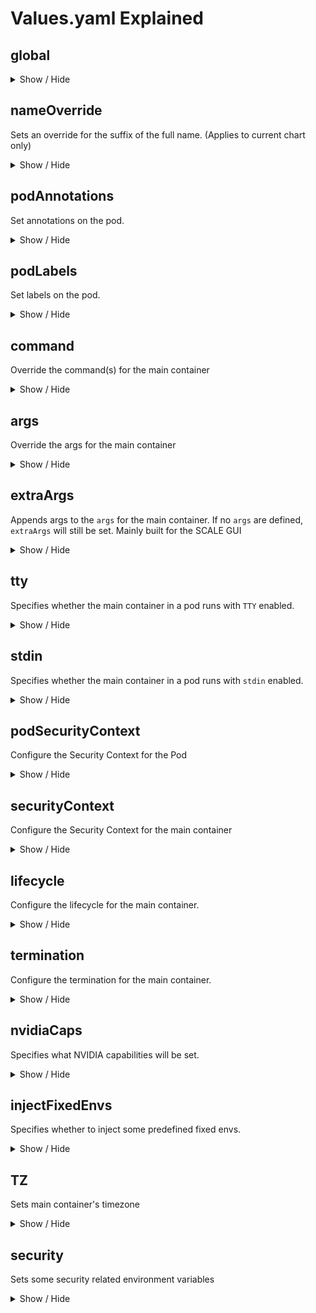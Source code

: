 # Values.yaml Explained

## global

<details>
<summary>Show / Hide</summary>
Available options:

```yaml
global:
  nameOverride: ""
  annotations: {}
  labels: {}
```

### nameOverride

<details>
<summary>Show / Hide</summary>

Sets an override for the suffix of the full name.
(Applies to current chart and all sub-charts)

- Type: `string`
- Default: `""`
- Helm template: ❌

Examples: Values.yaml

```yaml
global:
  nameOverride: something
```

Appends `something` to:

- Deployment
  - metadata.name
  - spec.template.spec.containers[0].name

Sets `something` to:

- Deployment
  - metadata.app
  - metadata.app.kubernetes.io/name
  - spec.selector.matchLabels.app
  - spec.selector.matchLabels.app.kubernetes.io/name
  - spec.template.metadata.annotations.app
  - spec.template.metadata.annotations.app
  - spec.template.metadata.labels.app.kubernetes.io/name
  - spec.template.metadata.labels.app.kubernetes.io/name

</details>

### annotations

<details>
<summary>Show / Hide</summary>

Sets additional global annotations.

- Type: `dict`
- Default: `{}`
- Helm Template: ✅
  - On values only

Examples: Values.yaml

```yaml
global:
  annotations:
    key1: value
    key2: "{{ .Values.some.key }}"
```

Sets all `key: value` pairs to:

- Deployment
  - metadata.annotations

</details>

### labels

<details>
<summary>Show / Hide</summary>

Set additional global labels. Helm templates can be used.

- Type: `dict`
- Default: `{}`
- Helm Template: ✅
  - On values only

Examples:

Values.yaml

```yaml
global:
  labels:
    key1: value
    key2: "{{ .Values.some.key }}"
```

Sets all `key: value` pairs to:

- Deployment
  - metadata.labels

</details>
</details> <!-- End of global -->

## nameOverride

Sets an override for the suffix of the full name.
(Applies to current chart only)

<details>
<summary>Show / Hide</summary>

- Type: `string`
- Default: `""`
- Helm template: ❌

Examples: Values.yaml

```yaml
nameOverride: something
```

Appends `something` to:

- Deployment
  - metadata.name
  - spec.template.spec.containers[0].name

Sets `something` to:

- Deployment
  - metadata.app
  - metadata.app.kubernetes.io/name
  - spec.selector.matchLabels.app
  - spec.selector.matchLabels.app.kubernetes.io/name
  - spec.template.metadata.annotations.app
  - spec.template.metadata.annotations.app
  - spec.template.metadata.labels.app.kubernetes.io/name
  - spec.template.metadata.labels.app.kubernetes.io/name

</details>

## podAnnotations

Set annotations on the pod.

<details>
<summary>Show / Hide</summary>

- Type: `dict`
- Default: `{}`
- Helm Template: ✅
  - On values only

Examples: Values.yaml

```yaml
podAnnotations:
  key1: value
  key2: "{{ .Values.some.key }}"
```

Sets all `key: value` pairs to:

- Deployment
  - spec.template.metadata.annotations

</details>

## podLabels

Set labels on the pod.

<details>
<summary>Show / Hide</summary>

- Type: `dict`
- Default: `{}`
- Helm Template: ✅
  - On values only

Examples: Values.yaml

```yaml
podLabels:
  key1: value
  key2: "{{ .Values.some.key }}"
```

Sets all `key: value` pairs to:

- Deployment
  - spec.template.metadata.labels

</details>

## command

Override the command(s) for the main container

<details>
<summary>Show / Hide</summary>

- Type: `string` or `list`
- Default: `[]`
- Helm Template: ✅

Examples: Values.yaml

```yaml
command: entrypoint.sh

command: "{{ .Values.some.key }}"

command:
  - /bin/sh
  - -c
  - |
    echo "something"

command:
  - "{{ .Values.shell.option }}"
  - -c
  - |
    echo {{ .Values.some.key | quote }}
```

Coverts command to a list and sets it to:

- Deployment
  - spec.template.spec.containers[0].command

</details>

## args

Override the args for the main container

<details>
<summary>Show / Hide</summary>

- Type: `string` or `list`
- Default: `[]`
- Helm Template: ✅

Examples: Values.yaml

```yaml
args: worker

args: "{{ .Values.some.key }}"

args:
  - --port
  - 8000

args:
  - --port
  - "{{ .Values.some.key }}"
```

Coverts args to a list and sets it to:

- Deployment
  - spec.template.spec.containers[0].args

</details>

## extraArgs

Appends args to the `args` for the main container.
If no `args` are defined, `extraArgs` will still be set.
Mainly built for the SCALE GUI

<details>
<summary>Show / Hide</summary>

- Type: `string` or `list`
- Default: `[]`
- Helm Template: ✅

Examples: Values.yaml

```yaml
extraArgs: something

extraArgs: "{{ .Values.some.key }}"

extraArgs:
  - --photosPath
  - /something

extraArgs:
  - --photosPath
  - "{{ .Values.some.key }}"
```

Coverts extraArgs to a list and appends it to:

- Deployment
  - spec.template.spec.containers[0].args

</details>

## tty

Specifies whether the main container in a pod runs with `TTY` enabled.

<details>
<summary>Show / Hide</summary>

[Kubernetes docs](https://kubernetes.io/docs/reference/kubernetes-api/workload-resources/pod-v1/#debugging)

- Type: `boolean`
- Default: `false`
- Helm Template: ❌

Examples: Values.yaml

```yaml
tty: true

tty: false
```

Sets tty to:

- Deployment
  - spec.template.spec.containers[0].tty

</details>

## stdin

Specifies whether the main container in a pod runs with `stdin` enabled.

<details>
<summary>Show / Hide</summary>

[Kubernetes docs](https://kubernetes.io/docs/reference/kubernetes-api/workload-resources/pod-v1/#debugging)

- Type: `boolean`
- Default: `false`
- Helm Template: ❌

Examples: Values.yaml

```yaml
stdin: true

stdin: false
```

Sets stdin to:

- Deployment
  - spec.template.spec.containers[0].stdin

</details>

## podSecurityContext

Configure the Security Context for the Pod

<details>
<summary>Show / Hide</summary>

Available options:

```yaml
podSecurityContext:
  runAsUser: 568
  runAsGroup: 568
  fsGroup: 568
  supplementalGroups: []
  fsGroupChangePolicy: OnRootMismatch
```

</details> <!-- End of podSecurityContext -->

## securityContext

Configure the Security Context for the main container

<details>
<summary>Show / Hide</summary>

Available options:

```yaml
securityContext:
  privileged: false
  readOnlyRootFilesystem: true
  allowPrivilegeEscalation: false
  runAsNonRoot: true
  capabilities:
    add: []
    drop: []
```

### privileged

Specifies privileged status on securityContext for the main container

<details>
<summary>Show / Hide</summary>

[Kubernetes docs](https://kubernetes.io/docs/reference/kubernetes-api/workload-resources/pod-v1/#security-context-1)

- Type: `boolean`
- Default: `false`
- Helm Template: ❌

Examples: Values.yaml

```yaml
securityContext:
  privileged: false

securityContext:
  privileged: true
```

Sets privileged on securityContext to:

- Deployment
  - spec.template.spec.containers[0].securityContext.privileged

</details>

### readOnlyRootFilesystem

Specifies readOnlyRootFilesystem status on securityContext for the main container

<details>
<summary>Show / Hide</summary>

[Kubernetes docs](https://kubernetes.io/docs/reference/kubernetes-api/workload-resources/pod-v1/#security-context-1)

- Type: `boolean`
- Default: `true`
- Helm Template: ❌

Examples: Values.yaml

```yaml
securityContext:
  readOnlyRootFilesystem: false

securityContext:
  readOnlyRootFilesystem: true
```

Sets readOnlyRootFilesystem on securityContext to:

- Deployment
  - spec.template.spec.containers[0].securityContext.readOnlyRootFilesystem

</details>

### allowPrivilegeEscalation

Specifies allowPrivilegeEscalation status on securityContext for the main container

<details>
<summary>Show / Hide</summary>

[Kubernetes docs](https://kubernetes.io/docs/reference/kubernetes-api/workload-resources/pod-v1/#security-context-1)

- Type: `boolean`
- Default: `false`
- Helm Template: ❌

Examples: Values.yaml

```yaml
securityContext:
  allowPrivilegeEscalation: false

securityContext:
  allowPrivilegeEscalation: true
```

Sets allowPrivilegeEscalation on securityContext to:

- Deployment
  - spec.template.spec.containers[0].securityContext.allowPrivilegeEscalation

</details>

### runAsNonRoot

Specifies runAsNonRoot status on securityContext for the main container

<details>
<summary>Show / Hide</summary>

[Kubernetes docs](https://kubernetes.io/docs/reference/kubernetes-api/workload-resources/pod-v1/#security-context-1)

- Type: `boolean`
- Default: `true`
- Helm Template: ❌

Examples: Values.yaml

```yaml
securityContext:
  runAsNonRoot: false

securityContext:
  runAsNonRoot: true
```

Sets runAsNonRoot on securityContext to:

- Deployment
  - spec.template.spec.containers[0].securityContext.runAsNonRoot

</details>

### capabilities

Specifies capabilities to add or drop on securityContext for the main container

<details>
<summary>Show / Hide</summary>

[Kubernetes docs](https://kubernetes.io/docs/reference/kubernetes-api/workload-resources/pod-v1/#security-context-1)

- Type: `boolean`
- Default:
  - add: `[]`
  - drop: `[]`
- Helm Template: ✅

Examples: Values.yaml

```yaml
  capabilities:
    add:
      - SYS_ADMIN
      - "{{ .Values.some.key }}"
    drop:
      - NET_RAW
      - "{{ .Values.some.key }}"
```

Sets capabilities to add or drop on securityContext to:

- Deployment
  - spec.template.spec.containers[0].securityContext.capabilities.add
  - spec.template.spec.containers[0].securityContext.capabilities.drop

</details>

</details> <!-- End of securityContext -->

## lifecycle

Configure the lifecycle for the main container.

<details>
<summary>Show / Hide</summary>

[Kubernetes docs](https://kubernetes.io/docs/reference/kubernetes-api/workload-resources/pod-v1/#lifecycle-1)

- Type: `dict`
- Default: `{}`
- Helm Template: ✅

Examples: Values.yaml

```yaml
lifecycle:
  postStart:
    command:
      - command1
      - "{{ .Values.some.key }}"
  preStop:
    command:
      - command1
      - "{{ .Values.some.key }}"

  postStart:
    command: some_command
  preStop:
    command: some_command
```

Sets lifecycle to:

- Deployment
  - spec.template.spec.containers[0].lifecycle.preStop
  - spec.template.spec.containers[0].lifecycle.postStart

</details>

## termination

Configure the termination for the main container.

<details>
<summary>Show / Hide</summary>
Available options:

```yaml
termination:
  messagePath: ""
  messagePolicy: ""
  gracePeriodSeconds: 10
```

### messagePath

Configure the path at which the file to which the main container's
termination message will be written

<details>
<summary>Show / Hide</summary>

[Kubernetes docs](https://kubernetes.io/docs/reference/kubernetes-api/workload-resources/pod-v1/#lifecycle-1)

- Type: `string`
- Default: `""`
- Helm Template: ✅

Examples: Values.yaml

```yaml
termination:
  messagePath: /some/path
```

Sets messagePath to:

- Deployment
  - spec.template.spec.containers[0].terminationMessagePath

</details>

### messagePolicy

Indicate how the main container's termination message should be populated.

<details>
<summary>Show / Hide</summary>

[Kubernetes docs](https://kubernetes.io/docs/reference/kubernetes-api/workload-resources/pod-v1/#lifecycle-1)

- Type: `string`
- Default: `""`
- Helm Template: ✅

Valid options:

- File
- FallbackToLogsOnError

Examples: Values.yaml

```yaml
termination:
  messagePolicy: File
```

Sets messagePolicy to:

- Deployment
  - spec.template.spec.containers[0].terminationMessagePolicy

</details>

### gracePeriodSeconds

Duration in seconds the pod needs to terminate gracefully

<details>
<summary>Show / Hide</summary>

[Kubernetes docs](https://kubernetes.io/docs/reference/kubernetes-api/workload-resources/pod-v1/#lifecycle)

- Type: `int`
- Default: `10`
- Helm Template: ❌

Examples: Values.yaml

```yaml
termination:
  gracePeriodSeconds: 10
```

Sets gracePeriodSeconds to:

- Deployment
  - TODO:

</details>
</details> <!-- End of termination -->

## nvidiaCaps

Specifies what NVIDIA capabilities will be set.

<details>
<summary>Show / Hide</summary>

- Type: `list`
- Default: `["all"]`
- Helm Template: ❌

Examples: Values.yaml

```yaml
nvidiaCaps:
  - all

nvidiaCaps:
  - compute
  - utility
```

Converts the list to a `,` separated string and sets it to:

- Deployment
  - spec.template.spec.containers[0].env[NVIDIA_DRIVER_CAPABILITIES]

</details>

## injectFixedEnvs

Specifies whether to inject some predefined fixed envs.

<details>
<summary>Show / Hide</summary>

- Type: `boolean`
- Default: `true`
- Helm Template: ❌

Fixed envs injected:

- `TZ`
  - Equal to `.Values.TZ`
- `UMASK`
  - Equal to `.Values.security.UMASK`
- `UMASK_SET`
  - Equal to `.Values.security.UMASK`
- `NVIDIA_VISIBLE_DEVICES`
  - Set to `void`
  - (Only if there are **no** `.Values.scaleGPU` set)
- `NVIDIA_DRIVER_CAPABILITIES`
  - Equal to `.Values.nvidiaCaps`
  - (Only if there **are** `.Values.scaleGPU` set)
- `PUID`
  - Equal to `.Values.security.PUID`
  - (Only if runs as `root` (user or group) and `PUID` is set)
- `USER_ID`
  - Equal to `.Values.security.PUID`
  - (Only if runs as `root` (user or group) and `PUID` is set)
- `UID`
  - Equal to `.Values.security.PUID`
  - (Only if runs as `root` (user or group) and `PUID` is set)
- `PGID`
  - Equal to `.Values.podSecurityContext.fsGroup`
  - (Only if runs as `root` (user or group) and `PUID` is set)
- `GROUP_ID`
  - Equal to `.Values.podSecurityContext.fsGroup`
  - (Only if runs as `root` (user or group) and `PUID` is set)
- `GID`
  - Equal to `.Values.podSecurityContext.fsGroup`
  - (Only if runs as `root` (user or group) and `PUID` is set)
- `S6_READ_ONLY_ROOT`
  - Set to `1`
  - (Only if runs as `root` (user) or `readOnlyRootFilesystem` is true)

Examples: Values.yaml

```yaml
injectFixedEnvs: true

injectFixedEnvs: false
```

Converts the list to a `,` separated string and sets it to:

- Deployment
  - spec.template.spec.containers[0].env[NVIDIA_DRIVER_CAPABILITIES]

</details>

## TZ

Sets main container's timezone

<details>
<summary>Show / Hide</summary>

Used mainly in Scale GUI

- Type: `string`
- Default: `UTC`
- Helm Template: ✅

Examples: Values.yaml

```yaml
TZ: UTC

TZ: "{{ .Values.some_key }}"
```

- Deployment
  - spec.template.spec.containers[0].env[TZ]

</details>

## security

Sets some security related environment variables

<details>
<summary>Show / Hide</summary>

Available options:

```yaml
security:
  PUID: 568
  UMASK: 002
```

### PUID

Sets PUID for the main container

<details>
<summary>Show / Hide</summary>

- Type: `int`
- Default: `568`
- Helm Template: ✅

Examples: Values.yaml

```yaml
security:
  PUID: 568

security:
  PUID: "{{ .Values.some_key }}"
```

- Deployment
  - spec.template.spec.containers[0].env[PUID]
  - spec.template.spec.containers[0].env[USER_ID]
  - spec.template.spec.containers[0].env[UID]

</details>

### UMASK

Sets UMASK for the main container

<details>
<summary>Show / Hide</summary>

- Type: `int`
- Default: `002`
- Helm Template: ✅

Examples: Values.yaml

```yaml
security:
  UMASK: 002

security:
  UMASK: "{{ .Values.some_key }}"
```

- Deployment
  - spec.template.spec.containers[0].env[UMASK]
  - spec.template.spec.containers[0].env[UMASK_SET]

</details>

</details> <!-- End of security -->

